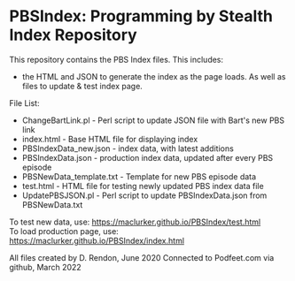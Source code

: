 # PBSIndex: Programming by Stealth Index Repository
This repository contains the PBS Index files. This includes:
* the HTML and JSON to generate the index as the page loads. As well as files to update & test index page.

File List:
* ChangeBartLink.pl - Perl script to update JSON file with Bart's new PBS link 
* index.html - Base HTML file for displaying index
* PBSIndexData_new.json - index data, with latest additions
* PBSIndexData.json - production index data, updated after every PBS episode
* PBSNewData_template.txt - Template for new PBS episode data
* test.html - HTML file for testing newly updated PBS index data file
* UpdatePBSJSON.pl - Perl script to update PBSIndexData.json from PBSNewData.txt

To test new data, use: https://maclurker.github.io/PBSIndex/test.html
<br>
To load production page, use: https://maclurker.github.io/PBSIndex/index.html

All files created by D. Rendon, June 2020
Connected to Podfeet.com via github, March 2022
